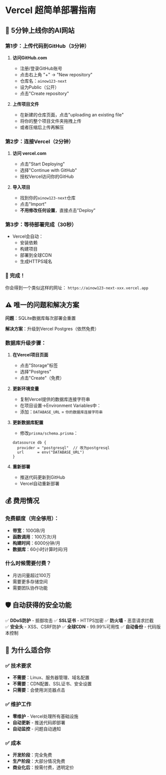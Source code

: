 # Vercel 超简单部署指南

## 🚀 5分钟上线你的AI网站

### 第1步：上传代码到GitHub（3分钟）

1. **访问GitHub.com**
   - 注册/登录GitHub账号
   - 点击右上角 "+" → "New repository"
   - 仓库名：`ainow123-next`
   - 设为Public（公开）
   - 点击"Create repository"

2. **上传项目文件**
   - 在新建的仓库页面，点击"uploading an existing file"
   - 将你的整个项目文件夹拖拽上传
   - 或者压缩后上传再解压

### 第2步：连接Vercel（2分钟）

1. **访问 vercel.com**
   - 点击"Start Deploying"
   - 选择"Continue with GitHub"
   - 授权Vercel访问你的GitHub

2. **导入项目**
   - 找到你的`ainow123-next`仓库
   - 点击"Import"
   - **不用修改任何设置**，直接点击"Deploy"

### 第3步：等待部署完成（30秒）

- Vercel会自动：
  - 安装依赖
  - 构建项目  
  - 部署到全球CDN
  - 生成HTTPS域名

### 🎉 完成！

你会得到一个类似这样的网址：
`https://ainow123-next-xxx.vercel.app`

## ⚠️ 唯一的问题和解决方案

**问题**：SQLite数据库每次部署会重置

**解决方案**：升级到Vercel Postgres（依然免费）

### 数据库升级步骤：

1. **在Vercel项目页面**
   - 点击"Storage"标签
   - 选择"Postgres"
   - 点击"Create"（免费）

2. **更新环境变量**
   - 复制Vercel提供的数据库连接字符串
   - 在项目设置→Environment Variables中：
   - 添加：`DATABASE_URL` = `你的数据库连接字符串`

3. **更新数据库配置**
   - 修改`prisma/schema.prisma`：
   ```prisma
   datasource db {
     provider = "postgresql"  // 改为postgresql
     url      = env("DATABASE_URL")
   }
   ```

4. **重新部署**
   - 推送代码更新到GitHub
   - Vercel自动重新部署

## 💰 费用情况

### 免费额度（完全够用）：
- **带宽**：100GB/月
- **函数调用**：100万次/月  
- **构建时间**：6000分钟/月
- **数据库**：60小时计算时间/月

### 什么时候需要付费？
- 月访问量超过100万
- 需要更多存储空间
- 需要团队协作功能

## 🛡️ 自动获得的安全功能

✅ **DDoS防护** - 抵御攻击
✅ **SSL证书** - HTTPS加密
✅ **防火墙** - 恶意请求拦截  
✅ **安全头** - XSS、CSRF防护
✅ **全球CDN** - 99.99%可用性
✅ **自动备份** - 代码版本控制

## 🎯 为什么适合你

### ✅ 技术要求
- **不需要**：Linux、服务器管理、域名配置
- **不需要**：CDN配置、SSL证书、安全设置
- **只需要**：会使用浏览器点击

### ✅ 维护工作
- **零维护** - Vercel处理所有基础设施
- **自动更新** - 推送代码即部署
- **自动监控** - 问题自动通知

### ✅ 成本
- **开发阶段**：完全免费
- **生产阶段**：大部分情况免费
- **商业化后**：按需付费，透明定价

